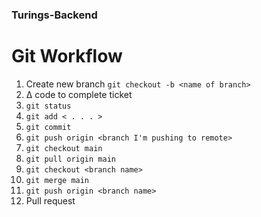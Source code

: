### Turings-Backend

# Git Workflow
 1. Create new branch
    `git checkout -b <name of branch>`
 2. ∆ code to complete ticket
 3. `git status`
 4. `git add < . . . >`
 5. `git commit`
 6. `git push origin <branch I'm pushing to remote>`
 7. `git checkout main`
 8. `git pull origin main`
 9. `git checkout <branch name>`
 10. `git merge main`
 11. `git push origin <branch name>`
 12. Pull request
